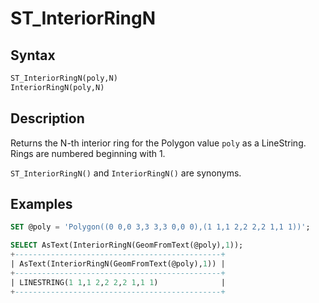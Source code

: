 # ST_InteriorRingN

## Syntax

```sql
ST_InteriorRingN(poly,N)
InteriorRingN(poly,N)
```

## Description

Returns the N-th interior ring for the Polygon value `poly` as a LineString. Rings are numbered beginning with 1.

`ST_InteriorRingN()` and `InteriorRingN()` are synonyms.

## Examples

```sql
SET @poly = 'Polygon((0 0,0 3,3 3,3 0,0 0),(1 1,1 2,2 2,2 1,1 1))';

SELECT AsText(InteriorRingN(GeomFromText(@poly),1));
+----------------------------------------------+
| AsText(InteriorRingN(GeomFromText(@poly),1)) |
+----------------------------------------------+
| LINESTRING(1 1,1 2,2 2,2 1,1 1)              |
+----------------------------------------------+
```